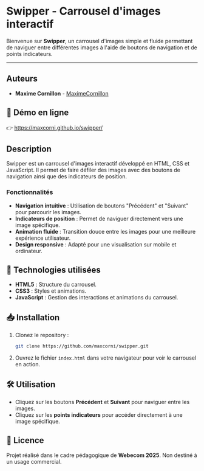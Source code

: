# Swipper - Carrousel d'images interactif

Bienvenue sur **Swipper**, un carrousel d'images simple et fluide permettant de naviguer entre différentes images à l'aide de boutons de navigation et de points indicateurs.

---

## Auteurs

- **Maxime Cornillon** - [MaximeCornillon](https://github.com/maxcorni)

## 🚀 **Démo en ligne**
👉 https://maxcorni.github.io/swipper/

## Description

Swipper est un carrousel d'images interactif développé en HTML, CSS et JavaScript. Il permet de faire défiler des images avec des boutons de navigation ainsi que des indicateurs de position.

### Fonctionnalités

- **Navigation intuitive** : Utilisation de boutons "Précédent" et "Suivant" pour parcourir les images.
- **Indicateurs de position** : Permet de naviguer directement vers une image spécifique.
- **Animation fluide** : Transition douce entre les images pour une meilleure expérience utilisateur.
- **Design responsive** : Adapté pour une visualisation sur mobile et ordinateur.

## 📌 Technologies utilisées

- **HTML5** : Structure du carrousel.
- **CSS3** : Styles et animations.
- **JavaScript** : Gestion des interactions et animations du carrousel.

## 📥 Installation

1. Clonez le repository :
   ```bash
   git clone https://github.com/maxcorni/swipper.git
   ```

2. Ouvrez le fichier `index.html` dans votre navigateur pour voir le carrousel en action.

## 🛠️ Utilisation

- Cliquez sur les boutons **Précédent** et **Suivant** pour naviguer entre les images.
- Cliquez sur les **points indicateurs** pour accéder directement à une image spécifique.

## 📄 Licence
Projet réalisé dans le cadre pédagogique de **Webecom 2025**. Non destiné à un usage commercial.


